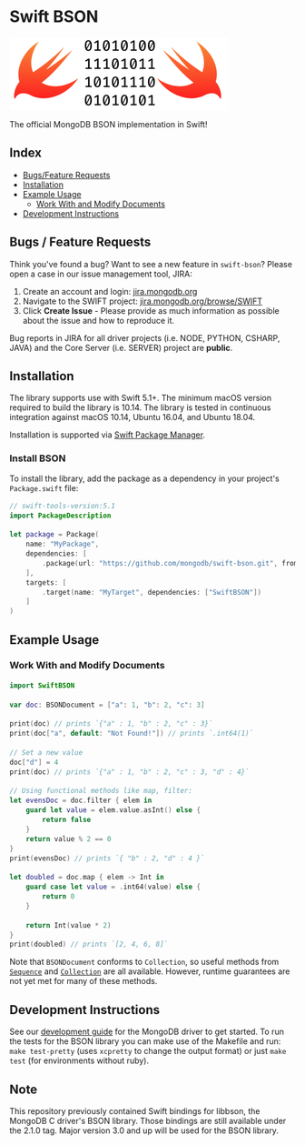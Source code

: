 # Swift BSON

![swift-bson-logo](etc/swiftBSON.png)

The official MongoDB BSON implementation in Swift!

## Index

- [Bugs/Feature Requests](#bugs--feature-requests)
- [Installation](#installation)
- [Example Usage](#example-usage)
  - [Work With and Modify Documents](#work-with-and-modify-documents)
- [Development Instructions](#development-instructions)

## Bugs / Feature Requests

Think you've found a bug? Want to see a new feature in `swift-bson`? Please open a case in our issue management tool, JIRA:

1. Create an account and login: [jira.mongodb.org](https://jira.mongodb.org)
2. Navigate to the SWIFT project: [jira.mongodb.org/browse/SWIFT](https://jira.mongodb.org/browse/SWIFT)
3. Click **Create Issue** - Please provide as much information as possible about the issue and how to reproduce it.

Bug reports in JIRA for all driver projects (i.e. NODE, PYTHON, CSHARP, JAVA) and the Core Server (i.e. SERVER) project are **public**.

## Installation

The library supports use with Swift 5.1+. The minimum macOS version required to build the library is 10.14. The library is tested in continuous integration against macOS 10.14, Ubuntu 16.04, and Ubuntu 18.04.

Installation is supported via [Swift Package Manager](https://swift.org/package-manager/).

### Install BSON

To install the library, add the package as a dependency in your project's `Package.swift` file:

```swift
// swift-tools-version:5.1
import PackageDescription

let package = Package(
    name: "MyPackage",
    dependencies: [
        .package(url: "https://github.com/mongodb/swift-bson.git", from: "VERSION.STRING.HERE"),
    ],
    targets: [
        .target(name: "MyTarget", dependencies: ["SwiftBSON"])
    ]
)
```

## Example Usage

### Work With and Modify Documents

```swift
import SwiftBSON

var doc: BSONDocument = ["a": 1, "b": 2, "c": 3]

print(doc) // prints `{"a" : 1, "b" : 2, "c" : 3}`
print(doc["a", default: "Not Found!"]) // prints `.int64(1)`

// Set a new value
doc["d"] = 4
print(doc) // prints `{"a" : 1, "b" : 2, "c" : 3, "d" : 4}`

// Using functional methods like map, filter:
let evensDoc = doc.filter { elem in
    guard let value = elem.value.asInt() else {
        return false
    }
    return value % 2 == 0
}
print(evensDoc) // prints `{ "b" : 2, "d" : 4 }`

let doubled = doc.map { elem -> Int in
    guard case let value = .int64(value) else {
        return 0
    }

    return Int(value * 2)
}
print(doubled) // prints `[2, 4, 6, 8]`
```

Note that `BSONDocument` conforms to `Collection`, so useful methods from [`Sequence`](https://developer.apple.com/documentation/swift/sequence) and [`Collection`](https://developer.apple.com/documentation/swift/collection) are all available. However, runtime guarantees are not yet met for many of these methods.

## Development Instructions

See our [development guide](https://github.com/mongodb/mongo-swift-driver/blob/master/Guides/Development.md) for the MongoDB driver to get started.
To run the tests for the BSON library you can make use of the Makefile and run: `make test-pretty` (uses `xcpretty` to change the output format) or just `make test` (for environments without ruby).

## Note

This repository previously contained Swift bindings for libbson, the MongoDB C driver's BSON library. Those bindings are still available under the 2.1.0 tag. Major version 3.0 and up will be used for the BSON library.
